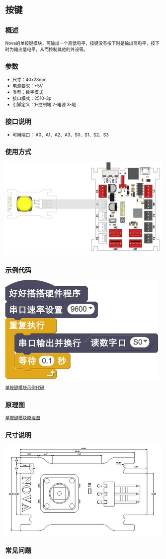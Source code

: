 # 按键

## 概述

Nova的单按键模块，可输出一个高低电平，按键没有按下时是输出高电平，按下时为输出低电平，从而控制其他的外设等。

## 参数

* 尺寸：40x23mm
* 电源要求：+5V
* 类型：数字模式
* 接口模式：2510-3p
* 引脚定义：1-控制端 2-电源 3-地

## 接口说明

* 可用端口： A0、A1、A2、A3、S0、S1、S2、S3

## 使用方式

![](../../.gitbook/assets/23.png)

## 示例代码

![](../../.gitbook/assets/24.png)

[单按键模块示例代码](http://www.haohaodada.com/show.php?id=947555)

## 原理图

[单按键模块原理图](https://github.com/Haohaodada-official/docs/blob/master/jiao-xue-chan-pin/pdf/yuan-li-tu/单按键.pdf)

## 尺寸说明

![](../../.gitbook/assets/92.png)

## 常见问题

